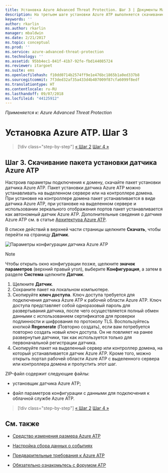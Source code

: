 ```yaml
---
title: Установка Azure Advanced Threat Protection. Шаг 3 | Документы Майкрософт
description: На третьем шаге установки Azure ATP выполняется скачивание пакета установки автономного датчика Azure ATP.
keywords: ''
author: rkarlin
ms.author: rkarlin
manager: mbaldwin
ms.date: 2/21/2017
ms.topic: conceptual
ms.prod: ''
ms.service: azure-advanced-threat-protection
ms.technology: ''
ms.assetid: 95bb4ec1-841f-41b7-92fe-fbd144085724
ms.reviewer: itargoet
ms.suite: ems
ms.openlocfilehash: f10dd0714b2574ff9e1e476bc1865b1a0ed337b8
ms.sourcegitcommit: 7f3ded32af35a433d4b407009f87cfa6099f8edf
ms.translationtype: HT
ms.contentlocale: ru-RU
ms.lasthandoff: 09/07/2018
ms.locfileid: "44125912"
---
```

*Применяется к: Azure Advanced Threat Protection*



# <a name="install-azure-atp---step-3"></a>Установка Azure ATP. Шаг 3

>[!div class="step-by-step"]
[« Шаг 2](install-atp-step2.md)
[Шаг 4 »](install-atp-step4.md)

## <a name="step-3-download-the-azure-atp-sensor-setup-package"></a>Шаг 3. Скачивание пакета установки датчика Azure ATP
Настроив параметры подключения к домену, скачайте пакет установки датчика Azure ATP. Пакет установки датчика Azure ATP можно устанавливать на выделенном сервере или на контроллере домена. При установке на контроллере домена пакет устанавливается в виде датчика Azure ATP, при установке на выделенном сервере и использовании зеркального отображения портов пакет устанавливается как автономный датчик Azure ATP. Дополнительные сведения о датчике Azure ATP см. в статье [Архитектура Azure ATP](atp-architecture.md). 

В списке действий в верхней части страницы щелкните **Скачать**, чтобы перейти на страницу **Датчик**.

![Параметры конфигурации датчика Azure ATP](media/atp-sensor-config.png)

> [!NOTE] 
> Чтобы открыть окно конфигурации позже, щелкните **значок параметров** (верхний правый угол), выберите **Конфигурация**, а затем в разделе **Система** щелкните **Датчик**.  

1.  Щелкните **Датчик**.
2.  Сохраните пакет на локальном компьютере.
3.  Скопируйте **ключ доступа**. Ключ доступа требуется для подключения датчика Azure ATP к рабочей области Azure ATP. Ключ доступа представляет собой одноразовый пароль для развертывания датчика, после чего осуществляется полный обмен данными с использованием сертификатов для проверки подлинности и шифрования по протоколу TLS. Воспользуйтесь кнопкой **Regenerate** (Повторно создать), если вам потребуется повторно создать новый ключ доступа. Он не повлияет на ранее развернутые датчики, так как используется только для первоначальной регистрации датчика.
4.  Скопируйте пакет на выделенный сервер или контроллер домена, на который устанавливается датчик Azure ATP. Кроме того, можно открыть портал рабочей области Azure ATP с выделенного сервера или контроллера домена и пропустить этот шаг.

ZIP-файл содержит следующие файлы:

-   установщик датчика Azure ATP;

-   файл параметров конфигурации с данными для подключения к облачной службе Azure ATP.


>[!div class="step-by-step"]
[« Шаг 2](install-atp-step2.md)
[Шаг 4 »](install-atp-step4.md)


## <a name="see-also"></a>См. также

- [Средство изменения размера Azure ATP](http://aka.ms/aatpsizingtool)

- [Настройка сбора данных о событиях](configure-event-collection.md)

- [Предварительные требования к Azure ATP](atp-prerequisites.md)

- [Обязательно ознакомьтесь с форумом ATP](https://aka.ms/azureatpcommunity)